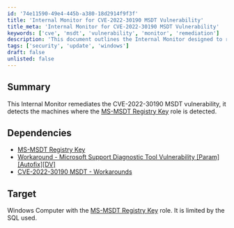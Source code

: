 ```yaml
---
id: '74e11590-49e4-445b-a380-18d2914f9f3f'
title: 'Internal Monitor for CVE-2022-30190 MSDT Vulnerability'
title_meta: 'Internal Monitor for CVE-2022-30190 MSDT Vulnerability'
keywords: ['cve', 'msdt', 'vulnerability', 'monitor', 'remediation']
description: 'This document outlines the Internal Monitor designed to remediate the CVE-2022-30190 MSDT vulnerability by detecting machines with the MS-MSDT Registry Key role. It includes details on dependencies and the target environment for effective implementation.'
tags: ['security', 'update', 'windows']
draft: false
unlisted: false
---
```

## Summary

This Internal Monitor remediates the CVE-2022-30190 MSDT vulnerability, it detects the machines where the [MS-MSDT Registry Key](<../roles/MS-MSDT Registry Key.md>) role is detected.

## Dependencies

- [MS-MSDT Registry Key](<../roles/MS-MSDT Registry Key.md>)
- [Workaround - Microsoft Support Diagnostic Tool Vulnerability [Param][Autofix][DV]](<../scripts/Workaround - Microsoft Support Diagnostic Tool Vulnerability.md>)  
- [CVE-2022-30190 MSDT - Workarounds](<../../solutions/CVE-2022-30190 MSDT Vulnerability - Workarounds.md>)

## Target

Windows Computer with the [MS-MSDT Registry Key](<../roles/MS-MSDT Registry Key.md>) role. It is limited by the SQL used.














